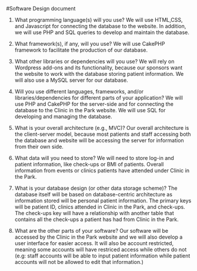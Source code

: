 
 #Software Design document
1.  What programming language(s) will you use? We will use HTML,CSS, and Javascript for connecting the database to the website. In addition, we will use PHP and SQL queries to develop and maintain the database. 
 
2.  What framework(s), if any, will you use? We will use CakePHP framework to facilitate the production of our database. 
 
3.  What other libraries or dependencies will you use? We will rely on Wordpress add-ons and its functionality, because our sponsors want the website to work with the database storing patient information. We will also use a MySQL server for our database.   
 
4.  Will you use different languages, frameworks, and/or libraries/dependencies for different parts of your application? 
    We will use PHP and  CakePHP for the server-side and for connecting the database to the Clinic in the Park  website. We will use SQL for developing and managing the database. 
 
5.  What is your overall architecture (e.g., MVC)? Our overall architecture is the client-server model, because most patients and staff accessing both the database and website will be accessing the server for information from their own side.
 
6.  What data will you need to store? We will need to store log-in and patient information, like check-ups or BMI of patients.  Overall information from events or clinics patients have attended under Clinic in the Park.  

7.  What is your database design (or other data storage scheme)?  The database itself will be based on database-centric architecture as information stored will be personal patient information.  The primary keys will be patient ID, clinics attended in Clinic in the Park, and check-ups. The check-ups key will have a relationship with another table that contains all the check-ups a patient has had from Clinic in the Park. 
 
8.  What are the other parts of your software? Our software will be accessed by the Clinic in the Park website and we will also develop a user interface for easier access. It will also be account restricted, meaning some accounts will have restriced access while others do not (e.g: staff accounts will be able to input patient information while patient accounts will not be allowed to edit that information.)
